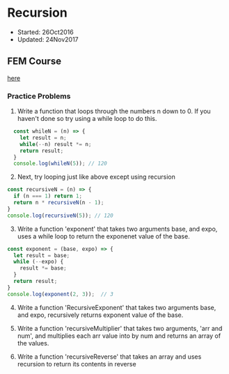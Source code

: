 # Recursion
  - Started: 26Oct2016
  - Updated: 24Nov2017

## FEM Course
 [here](https://frontendmasters.com/courses/data-structures-algorithms/exercise-recursion-interview-questions)

### Practice Problems
 1. Write a function that loops through the numbers n down to 0. If you haven't done so try using a while loop to do this.
  ```javascript
    const whileN = (n) => {
      let result = n;
      while(--n) result *= n;
      return result;
    }
    console.log(whileN(5)); // 120
  ```

 2. Next, try looping just like above except using recursion
   ```javascript
   const recursiveN = (n) => {
     if (n === 1) return 1;
     return n * recursiveN(n - 1);
   }
   console.log(recursiveN(5)); // 120
   ```

 3. Write a function 'exponent' that takes two arguments base, and expo, uses a while loop to return the exponenet value of the base.
   ```javascript
   const exponent = (base, expo) => {
     let result = base;
     while (--expo) {
       result *= base;
     }
     return result;
   }
   console.log(exponent(2, 3));  // 3
   ```

 4. Write a function 'RecursiveExponent' that takes two arguments base, and expo, recursively returns exponent value of the base.

 5. Write a function 'recursiveMultiplier' that takes two arguments, 'arr and num', and multiplies each arr value into by num and returns an array of the values.

 6. Write a function 'recursiveReverse' that takes an array and uses recursion to return its contents in reverse
